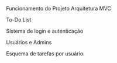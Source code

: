 Funcionamento do Projeto
Arquitetura MVC

To-Do List

Sistema de login e autenticação

Usuários e Admins

Esquema de tarefas por usuário.
